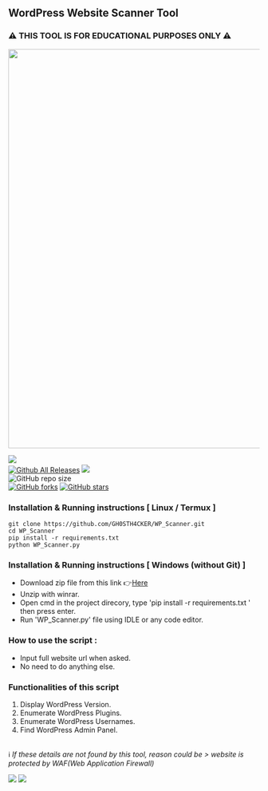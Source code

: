 ## WordPress Website Scanner Tool  

### ⚠️ THIS TOOL IS FOR EDUCATIONAL PURPOSES ONLY ⚠️

<img src='https://user-images.githubusercontent.com/62290930/141680361-5e13b312-0267-4c24-83fd-7e77d10181f0.png' width='800px'>

<a href='https://www.python.org/downloads/release/python-3100'><img src='https://img.shields.io/badge/python%20%203.8%20%7C%203.9%20%7C%203.10-163052?style=flat&logo=python'></a>&nbsp;&nbsp;&nbsp;<a href='https://github.com/GH0STH4CKER'></br>
[![Github All Releases](https://img.shields.io/github/downloads/GH0STH4CKER/WP_Scanner/total.svg)]()
<a href='https://github.com/GH0STH4CKER/WP_Scanner/commits/main'><img src="https://img.shields.io/github/last-commit/GH0STH4CKER/WP_Scanner"></a></br>
![GitHub repo size](https://img.shields.io/github/repo-size/GH0STH4CKER/WP_Scanner)</br>
[![GitHub forks](https://img.shields.io/github/forks/GH0STH4CKER/WP_Scanner)](https://github.com/GH0STH4CKER/WP_Scanner/network)
[![GitHub stars](https://img.shields.io/github/stars/GH0STH4CKER/WP_Scanner)](https://github.com/GH0STH4CKER/WP_Scanner/stargazers)

### Installation & Running instructions [ Linux / Termux ]

```git clone https://github.com/GH0STH4CKER/WP_Scanner.git```</br>
```cd WP_Scanner```</br>
```pip install -r requirements.txt```</br>
```python WP_Scanner.py```</br>

### Installation & Running instructions [ Windows (without Git) ] 

<ul>
  <li>Download zip file from this link 👉<a href='https://github.com/GH0STH4CKER/WP_Scanner/archive/refs/heads/main.zip'>Here</a></li>
  <li>Unzip with winrar.</li>
  <li>Open cmd in the project direcory, type 'pip install -r requirements.txt ' then press enter.</li>
  <li>Run 'WP_Scanner.py' file using IDLE or any code editor.</li>
</ul>  

### How to use the script : 

<ul>
  <li>Input full website url when asked.</li>
  <li>No need to do anything else.</li>
</ul>

### Functionalities of this script

<ol>
  <li>Display WordPress Version.</li>
  <li>Enumerate WordPress Plugins.</li>
  <li>Enumerate WordPress Usernames.</li>
  <li>Find WordPress Admin Panel.</li>
</ol>
</br>
ℹ️<i> If these details are not found by this tool, reason could be > website is protected by WAF(Web Application Firewall)</i>

<img src='https://img.shields.io/badge/Author-GH0STH4CKER-success?style=flat&logo=github' ></a>
<a href="https://hits.seeyoufarm.com"><img src="https://hits.seeyoufarm.com/api/count/incr/badge.svg?url=https%3A%2F%2Fgithub.com%2FGH0STH4CKER%2FWP_Scanner&count_bg=%2379C83D&title_bg=%23555555&icon=&icon_color=%23E7E7E7&title=hits&edge_flat=false"/></a>
